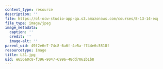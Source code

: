 ```yaml
---
content_type: resource
description: ''
file: https://ol-ocw-studio-app-qa.s3.amazonaws.com/courses/8-13-14-experimental-physics-i-ii-junior-lab-fall-2016-spring-2017/e656a0c8f3969047699a48dd7061b1b8_L31.jpg
file_type: image/jpeg
image_metadata:
  caption: ''
  credit: ''
  image-alt: ''
parent_uid: 49f2e6e7-74c8-6a6f-4e5a-f744e6c5818f
resourcetype: Image
title: L31.jpg
uid: e656a0c8-f396-9047-699a-48dd7061b1b8
---
```

